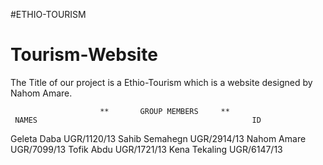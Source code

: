 #ETHIO-TOURISM

# Tourism-Website

The Title of our project is a Ethio-Tourism which is a website designed by Nahom Amare.

                        **       GROUP MEMBERS     **
     NAMES                                                ID
   Geleta Daba                                        UGR/1120/13
   Sahib Semahegn                                     UGR/2914/13
   Nahom Amare                                        UGR/7099/13
   Tofik Abdu                                         UGR/1721/13
   Kena Tekaling                                      UGR/6147/13
